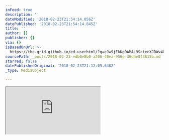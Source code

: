 ```yaml
---
inFeed: true
description: ''
dateModified: '2018-02-23T21:54:14.056Z'
datePublished: '2018-02-23T21:54:14.845Z'
title: ''
author: []
publisher: {}
via: {}
isBasedOnUrl: >-
  https://the-grid.github.io/ed-userhtml/?g=eJw9jEkKgDAMAL9SctecXJDWv4Qo2kIXmij6ew-KxxmGscLVFzV6l9WBrpdioJNeC2YhpeZImivvDVMs5LfkoBvGHoxUdrCrFpkQv6jlHDHIj9GnNgjMFt_l_AAbICht
sourcePath: _posts/2018-02-23-edb0e8b0-a206-40ea-956e-36dae0f3815b.md
starred: false
datePublishedOriginal: '2018-02-23T21:12:09.648Z'
_type: MediaObject

---
```

<iframe src="https://the-grid.github.io/ed-userhtml/?g=eJyFU0tu1EAQXZNTFN4MSOl4JgESPB8pmwASZJGBA5TbNZ5K-qfu8sBwotwjF6NtJygKGuGF1fXqX69qkXTkICD7QMtC6JeUt7jDES2gQUHVOfFRb5VGG5Bbtyzen198KCBFvSy2IiFVZflodKK9LW_TX9GyO7lNxWpRjiFXR4uNj3Z19GrR8A60wZSWBRqKoiylhC29yEqGLDl5NOojZcfen13onhdePEUji2xytUG6eDDaYFTAETx9waCmrTcNxWVx2cRcDMGjVdnnqzsR756SaDRGiVeohXtUEILaqVn-b9UpNIpriL5zDTXqDDbeieptdBdVAKtqNTtUWepqy7mbJHuTW6tR37VDJKW98bGKbf1mdv7uGE7PLo5h-nY-BP9J3G6l-jidjnLi31TNLsKvUdygZbOvYPItS4liRJkcw0RhCIZU2ich2wMn66vr9fc8TXVDbWcw9uAaHVxFdJqT9j1w42svw2tNrSf48aV_fyazI2GNcE0d9cjXTnOD8Cn7NgOQ0CWV0_NmMs-jSLkdCJ6dUITXbIOPgk7mtY-ZBhWx4S5VcJa7sBhbdirnFW8rmEWyzz0CNg27NjMSDiv_52xoIxWcHtDGYcD_qBtOeXXyaNkZdqRq4_Xdc4ORNehpm2a-RsrYmBfQ2HPlvKN53vIk0bt2dan1w32CfJKZxJBT88N9pHxNo3pRjluZz6oc7uoP101PxA" height="150" style=""></iframe>